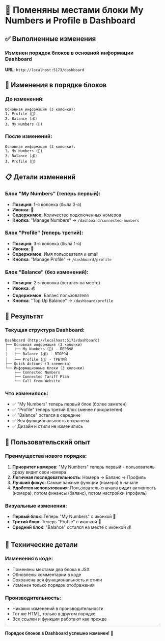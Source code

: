 # 🔄 Поменяны местами блоки My Numbers и Profile в Dashboard

## ✅ Выполненные изменения

### Изменен порядок блоков в основной информации Dashboard

**URL**: `http://localhost:5173/dashboard`

## 🔄 Изменения в порядке блоков

### До изменений:
```
Основная информация (3 колонки):
1. Profile (👤)
2. Balance (💰)
3. My Numbers (📱)
```

### После изменений:
```
Основная информация (3 колонки):
1. My Numbers (📱)
2. Balance (💰)
3. Profile (👤)
```

## 📋 Детали изменений

### Блок "My Numbers" (теперь первый):
- **Позиция**: 1-я колонка (была 3-я)
- **Иконка**: 📱
- **Содержимое**: Количество подключенных номеров
- **Кнопка**: "Manage Numbers" → `/dashboard/connected-numbers`

### Блок "Profile" (теперь третий):
- **Позиция**: 3-я колонка (была 1-я)
- **Иконка**: 👤
- **Содержимое**: Имя пользователя и email
- **Кнопка**: "Manage Profile" → `/dashboard/profile`

### Блок "Balance" (без изменений):
- **Позиция**: 2-я колонка (остался на месте)
- **Иконка**: 💰
- **Содержимое**: Баланс пользователя
- **Кнопка**: "Top Up Balance" → `/dashboard/profile`

## 🎯 Результат

### Текущая структура Dashboard:
```
Dashboard (http://localhost:5173/dashboard)
├── Основная информация (3 колонки)
│   ├── My Numbers (📱) - ПЕРВЫЙ
│   ├── Balance (💰) - ВТОРОЙ
│   └── Profile (👤) - ТРЕТИЙ
├── Quick Actions (3 элемента)
└── Информационные блоки (3 колонки)
    ├── Connected Numbers
    ├── Connected Tariff Plan
    └── Call from Website
```

### Что изменилось:
- ✅ "My Numbers" теперь первый блок (более заметен)
- ✅ "Profile" теперь третий блок (менее приоритетен)
- ✅ "Balance" остался в середине
- ✅ Вся функциональность сохранена
- ✅ Дизайн и стили не изменились

## 📱 Пользовательский опыт

### Преимущества нового порядка:
1. **Приоритет номеров**: "My Numbers" теперь первый - пользователь сразу видит свои номера
2. **Логичная последовательность**: Номера → Баланс → Профиль
3. **Лучший фокус**: Самые важные функции (номера) в начале
4. **Удобство использования**: Пользователь сначала видит активность (номера), потом финансы (баланс), потом настройки (профиль)

### Визуальные изменения:
- **Первый блок**: Теперь "My Numbers" с иконкой 📱
- **Третий блок**: Теперь "Profile" с иконкой 👤
- **Средний блок**: "Balance" остался на месте с иконкой 💰

## 🔧 Технические детали

### Изменения в коде:
- Поменяны местами два блока в JSX
- Обновлены комментарии в коде
- Сохранена вся функциональность и стили
- Изменен только порядок отображения

### Производительность:
- Никаких изменений в производительности
- Тот же HTML, только в другом порядке
- Все ссылки и функции работают как прежде

---

**Порядок блоков в Dashboard успешно изменен! 🎉**
